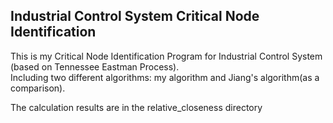 ## Industrial Control System Critical Node Identification

This is my Critical Node Identification Program for Industrial Control System (based on Tennessee Eastman Process).  
Including two different algorithms: my algorithm and Jiang's algorithm(as a comparison).
  
The calculation results are in the relative_closeness directory

